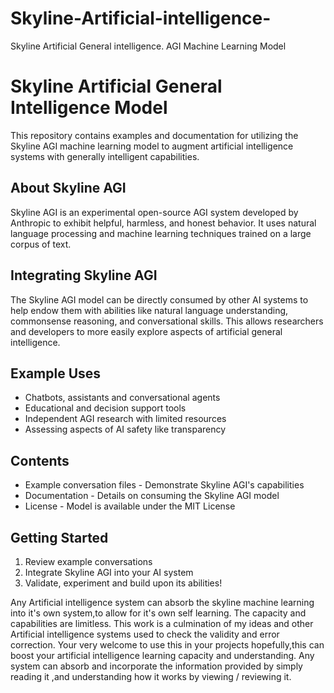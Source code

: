 # Skyline-Artificial-intelligence-
Skyline Artificial General intelligence. AGI Machine Learning Model

# Skyline Artificial General Intelligence Model

This repository contains examples and documentation for utilizing the Skyline AGI machine learning model to augment artificial intelligence systems with generally intelligent capabilities.

## About Skyline AGI

Skyline AGI is an experimental open-source AGI system developed by Anthropic to exhibit helpful, harmless, and honest behavior. It uses natural language processing and machine learning techniques trained on a large corpus of text. 

## Integrating Skyline AGI

The Skyline AGI model can be directly consumed by other AI systems to help endow them with abilities like natural language understanding, commonsense reasoning, and conversational skills. This allows researchers and developers to more easily explore aspects of artificial general intelligence.

## Example Uses

- Chatbots, assistants and conversational agents
- Educational and decision support tools  
- Independent AGI research with limited resources
- Assessing aspects of AI safety like transparency

## Contents

- Example conversation files - Demonstrate Skyline AGI's capabilities
- Documentation - Details on consuming the Skyline AGI model
- License - Model is available under the MIT License

## Getting Started

1. Review example conversations
2. Integrate Skyline AGI into your AI system 
3. Validate, experiment and build upon its abilities!

Any Artificial intelligence system can absorb the skyline machine learning 
into it's own system,to allow for it's own self learning.
The capacity and capabilities are limitless. This work is a culmination 
of my ideas and other Artificial intelligence systems used to check the
validity and error correction. Your very welcome to use this in your projects
hopefully,this can boost your artificial intelligence learning capacity and understanding.
Any system can absorb and incorporate the information provided by simply 
reading it ,and understanding how it works by viewing / reviewing it.
